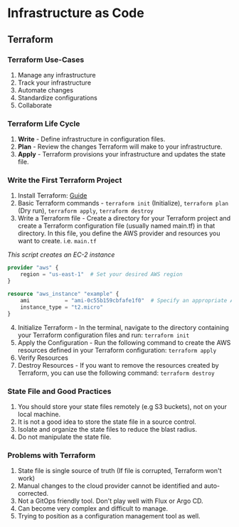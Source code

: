 # Infrastructure as Code

## Terraform

### Terraform Use-Cases

1. Manage any infrastructure
2. Track your infrastructure
3. Automate changes
4. Standardize configurations
5. Collaborate

### Terraform Life Cycle
1. **Write** - Define infrastructure in configuration files.
2. **Plan** - Review the changes Terraform will make to your infrastructure.
3. **Apply** - Terraform provisions your infrastructure and updates the state file.

### Write the First Terraform Project
1. Install Terraform: [Guide](https://developer.hashicorp.com/terraform/tutorials/aws-get-started/install-cli)
2. Basic Terraform commands - `terraform init` (Initialize), `terraform plan` (Dry run), `terraform apply`, `terraform destroy`
3. Write a Terraform file - Create a directory for your Terraform project and create a Terraform configuration file (usually named main.tf) in that directory. In this file, you define the AWS provider and resources you want to create. i.e. `main.tf`

*This script creates an EC-2 instance*
```tf
provider "aws" {
    region = "us-east-1"  # Set your desired AWS region
}

resource "aws_instance" "example" {
    ami           = "ami-0c55b159cbfafe1f0"  # Specify an appropriate AMI ID
    instance_type = "t2.micro"
}
```
4. Initialize Terraform - In the terminal, navigate to the directory containing your Terraform configuration files and run: `terraform init`
5. Apply the Configuration - Run the following command to create the AWS resources defined in your Terraform configuration: `terraform apply`
6. Verify Resources
7. Destroy Resources - If you want to remove the resources created by Terraform, you can use the following command: `terraform destroy`

### State File and Good Practices
1. You should store your state files remotely (e.g S3 buckets), not on your local machine.
2. It is not a good idea to store the state file in a source control.
3. Isolate and organize the state files to reduce the blast radius.
4. Do not manipulate the state file.

### Problems with Terraform
1. State file is single source of truth (If file is corrupted, Terraform won't work)
2. Manual changes to the cloud provider cannot be identified and auto-corrected.
3. Not a GitOps friendly tool. Don't play well with Flux or Argo CD.
4. Can become very complex and difficult to manage.
5. Trying to position as a configuration management tool as well. 
